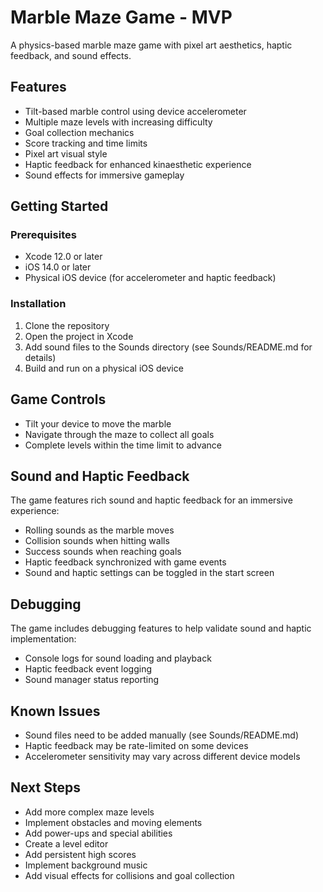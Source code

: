 # Marble Maze Game - MVP

A physics-based marble maze game with pixel art aesthetics, haptic feedback, and sound effects.

## Features

- Tilt-based marble control using device accelerometer
- Multiple maze levels with increasing difficulty
- Goal collection mechanics
- Score tracking and time limits
- Pixel art visual style
- Haptic feedback for enhanced kinaesthetic experience
- Sound effects for immersive gameplay

## Getting Started

### Prerequisites

- Xcode 12.0 or later
- iOS 14.0 or later
- Physical iOS device (for accelerometer and haptic feedback)

### Installation

1. Clone the repository
2. Open the project in Xcode
3. Add sound files to the Sounds directory (see Sounds/README.md for details)
4. Build and run on a physical iOS device

## Game Controls

- Tilt your device to move the marble
- Navigate through the maze to collect all goals
- Complete levels within the time limit to advance

## Sound and Haptic Feedback

The game features rich sound and haptic feedback for an immersive experience:

- Rolling sounds as the marble moves
- Collision sounds when hitting walls
- Success sounds when reaching goals
- Haptic feedback synchronized with game events
- Sound and haptic settings can be toggled in the start screen

## Debugging

The game includes debugging features to help validate sound and haptic implementation:

- Console logs for sound loading and playback
- Haptic feedback event logging
- Sound manager status reporting

## Known Issues

- Sound files need to be added manually (see Sounds/README.md)
- Haptic feedback may be rate-limited on some devices
- Accelerometer sensitivity may vary across different device models

## Next Steps

- Add more complex maze levels
- Implement obstacles and moving elements
- Add power-ups and special abilities
- Create a level editor
- Add persistent high scores
- Implement background music
- Add visual effects for collisions and goal collection
